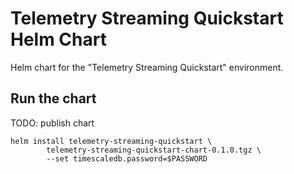 # Telemetry Streaming Quickstart Helm Chart
Helm chart for the "Telemetry Streaming Quickstart" environment.

## Run the chart
TODO: publish chart
```
helm install telemetry-streaming-quickstart \    
        telemetry-streaming-quickstart-chart-0.1.0.tgz \
        --set timescaledb.password=$PASSWORD
```